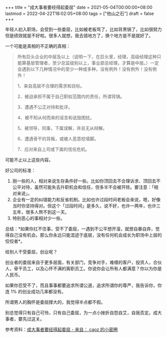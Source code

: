 +++
title = "成大事者要经得起委屈"
date = 2021-05-04T00:00:00+08:00
lastmod = 2022-04-22T18:02:05+08:00
tags = ["他山之石"]
draft = false
+++

年轻人初入职场，会受到一些委屈，比如被老板骂了，比如背黑锅了，比如很努力但是绩效就是不好啦。很多人就想，我去错地方了，换个地方是不是就好了。

一个可能是真相的不正确的真相：

> 所有巨头企业的中层及以上（说明一下，在巨头里，经理，高级经理这种只能算基层管理者，至少总监级别以上，事业部总经理，才算是中层。）一定会遇到以下几种情况中的至少一种或多种，没有例外！没有例外！没有例外！
>
> 1、来自高层不合理的需求和目标。
>
> 2、被迫承担不属于自己职权范围内的责任，所谓背锅。
>
> 3、遭遇不公正对待和批评。
>
> 4、被不知从何而来的谣言和诋毁困扰。
>
> 5、被领导，同事，下属误解，并且无从辩解。
>
> 6、遭遇骨干的背叛，或被人恶意挖墙脚。
>
> 7、应对来自上司或下属的信任危机。

可能不止以上这些内容。

好公司的标准：

1.  刚一些的人，相对来说生存条件好一些。比如你顶回去不合理诉求、顶回去不公平对待，虽然可能失去升职机会和信任，但多半不会被开除。要注意：「相对来说」。
2.  企业有一定的纠错能力和反省机制。比如也许过段时间老板会来说，嗯，好像当时你坚持得对。但这个「过段时间」是多久，说不好，也许一两年，也许三五年，很多人熬不到这一天。
3.  特别恶心的事相对少一些。

总结：\*如果你扛不住事，受不了委屈，一遇到不公平想开溜，就想自暴自弃，觉得自己没有机会。那么你永远只能混迹于底层，没有任何机会成长为职场中上层的佼佼者\*。

给别人干受委屈，创业呢？

创业者的委屈来自于更多层面，有关部门，竞争对手，难缠的客户，投资人，合伙人，骨干员工，以及心怀不满的离职员工。你说你会让所有人都满意？你以为你是人民币。

如果你忍受不了，而且事事都要追求所谓公道，追求所谓你的尊严，我告诉你，你连
1% 的创业成功几率都没有。

所谓男人的胸怀是委屈撑大的，我觉得半点都不假。

别总觉得只有自己可怜，只有自己委屈，为一点小挫折自怨自艾，自我否定。成大事者，要先过这关。

参考资料：[成大事者要经得起委屈 - 来自： caoz 的小密圈](https://articles.zsxq.com/id_ige9ztjcxm8s.html)
